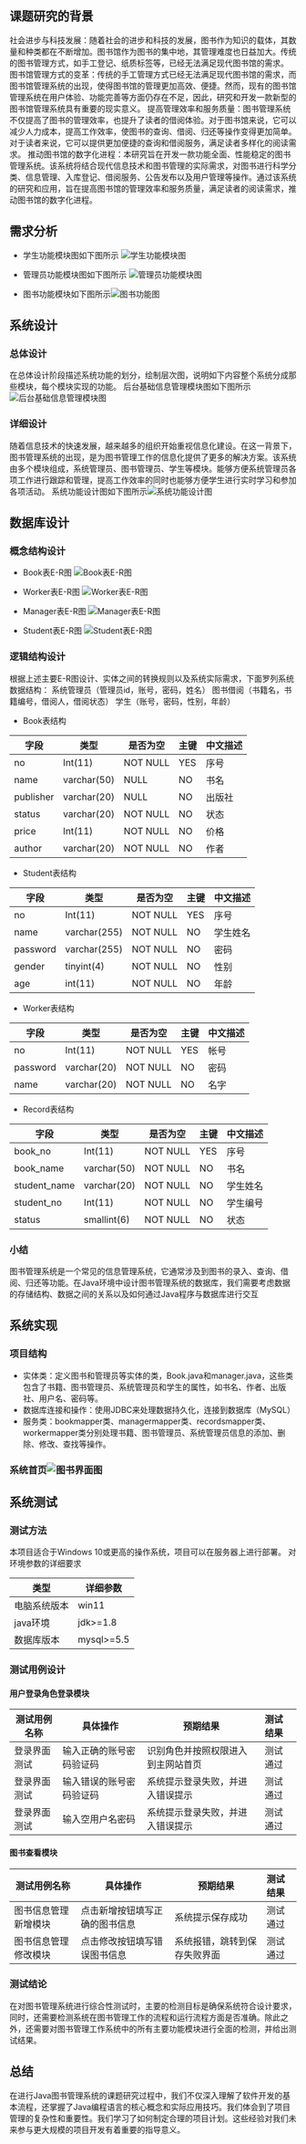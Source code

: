 ## 课题研究的背景
社会进步与科技发展：随着社会的进步和科技的发展，图书作为知识的载体，其数量和种类都在不断增加。图书馆作为图书的集中地，其管理难度也日益加大。传统的图书管理方式，如手工登记、纸质标签等，已经无法满足现代图书馆的需求。
图书馆管理方式的变革：传统的手工管理方式已经无法满足现代图书馆的需求，而图书馆管理系统的出现，使得图书馆的管理更加高效、便捷。然而，现有的图书馆管理系统在用户体验、功能完善等方面仍存在不足，因此，研究和开发一款新型的图书馆管理系统具有重要的现实意义。
提高管理效率和服务质量：图书管理系统不仅提高了图书的管理效率，也提升了读者的借阅体验。对于图书馆来说，它可以减少人力成本，提高工作效率，使图书的查询、借阅、归还等操作变得更加简单。对于读者来说，它可以提供更加便捷的查询和借阅服务，满足读者多样化的阅读需求。
推动图书馆的数字化进程：本研究旨在开发一款功能全面、性能稳定的图书管理系统。该系统将结合现代信息技术和图书管理的实际需求，对图书进行科学分类、信息管理、入库登记、借阅服务、公告发布以及用户管理等操作。通过该系统的研究和应用，旨在提高图书馆的管理效率和服务质量，满足读者的阅读需求，推动图书馆的数字化进程。

## 需求分析
- 学生功能模块图如下图所示
![学生功能模块图](assets/%E5%AD%A6%E7%94%9F%E5%8A%9F%E8%83%BD%E6%A8%A1%E5%9D%97%E5%9B%BE.png)

- 管理员功能模块图如下图所示
![管理员功能模块图](assets/%E7%AE%A1%E7%90%86%E5%91%98%E5%8A%9F%E8%83%BD%E6%A8%A1%E5%9D%97%E5%9B%BE.png)


- 图书功能模块如下图所示![图书功能图](assets/%E5%9B%BE%E4%B9%A6%E5%8A%9F%E8%83%BD%E5%9B%BE.png)


## 系统设计
### 总体设计
在总体设计阶段描述系统功能的划分，绘制层次图，说明如下内容整个系统分成那些模块，每个模块实现的功能。
后台基础信息管理模块图如下图所示![后台基础信息管理模块图](assets/%E5%90%8E%E5%8F%B0%E5%9F%BA%E7%A1%80%E4%BF%A1%E6%81%AF%E7%AE%A1%E7%90%86%E6%A8%A1%E5%9D%97%E5%9B%BE.png)

### 详细设计
随着信息技术的快速发展，越来越多的组织开始重视信息化建设。在这一背景下，图书管理系统的出现，是为图书管理工作的信息化提供了更多的解决方案。该系统由多个模块组成，系统管理员、图书管理员、学生等模块。能够方便系统管理员各项工作进行跟踪和管理，提高工作效率的同时也能够方便学生进行实时学习和参加各项活动。
系统功能设计图如下图所示![系统功能设计图](assets/%E7%B3%BB%E7%BB%9F%E5%8A%9F%E8%83%BD%E8%AE%BE%E8%AE%A1%E5%9B%BE.png)

## 数据库设计
### 概念结构设计
- Book表E-R图
![Book表E-R图](assets/Book%E8%A1%A8E-R%E5%9B%BE.png)

- Worker表E-R图
![Worker表E-R图](assets/Worker%E8%A1%A8E-R%E5%9B%BE.png)

- Manager表E-R图
![Manager表E-R图](assets/Manager%E8%A1%A8E-R%E5%9B%BE.png)

- Student表E-R图
![Student表E-R图](assets/Student%E8%A1%A8E-R%E5%9B%BE.png)

### 逻辑结构设计
根据上述主要E-R图设计、实体之间的转换规则以及系统实际需求，下面罗列系统数据结构：
系统管理员（管理员id，账号，密码，姓名）
图书借阅（书籍名，书籍编号，借阅人，借阅状态）
学生（账号，密码，性别，年龄）
- Book表结构

| 字段      | 类型        | 是否为空 | 主键 | 中文描述 |
|-----------|-------------|----------|:-----|:---------|
| no        | Int(11)     | NOT NULL | YES  | 序号     |
| name      | varchar(50) | NULL     | NO   | 书名     |
| publisher | varchar(20) | NULL     | NO   | 出版社   |
| status    | varchar(20) | NOT NULL | NO   | 状态     |
| price     | Int(11)     | NOT NULL | NO   | 价格     |
| author    | varchar(20) | NOT NULL | NO   | 作者     |

- Student表结构

| 字段     | 类型         | 是否为空 | 主键 | 中文描述 |
|----------|--------------|----------|:-----|:---------|
| no       | Int(11)      | NOT NULL | YES  | 序号     |
| name     | varchar(255) | NOT NULL | NO   | 学生姓名 |
| password | varchar(255) | NOT NULL | NO   | 密码     |
| gender   | tinyint(4)   | NOT NULL | NO   | 性别     |
| age      | int(11)      | NOT NULL | NO   | 年龄     |

- Worker表结构

| 字段     | 类型        | 是否为空  | 主键 | 中文描述 |
|----------|-------------|-----------|:-----|:---------|
| no       | Int(11)     | NOT NULL  | YES  | 帐号     |
| password | varchar(20) | NOT NULL  | NO   | 密码     |
| name     | varchar(20) | NOT NULL  | NO   | 名字     |

- Record表结构

| 字段         | 类型        | 是否为空 | 主键 | 中文描述 |
|--------------|-------------|----------|:-----|:---------|
| book_no      | Int(11)     | NOT NULL | YES  | 序号     |
| book_name    | varchar(50) | NOT NULL | NO   | 书名     |
| student_name | varchar(20) | NOT NULL | NO   | 学生姓名 |
| student_no   | Int(11)     | NOT NULL | NO   | 学生编号 |
| status       | smallint(6) | NOT NULL | NO   | 状态     |

### 小结
图书管理系统是一个常见的信息管理系统，它通常涉及到图书的录入、查询、借阅、归还等功能。在Java环境中设计图书管理系统的数据库，我们需要考虑数据的存储结构、数据之间的关系以及如何通过Java程序与数据库进行交互 

## 系统实现
### 项目结构
- 实体类：定义图书和管理员等实体的类，Book.java和manager.java，这些类包含了书籍、图书管理员、系统管理员和学生的属性，如书名、作者、出版社、用户名、密码等。
- 数据库连接和操作：使用JDBC来处理数据持久化，连接到数据库（MySQL）
- 服务类：bookmapper类、managermapper类、recordsmapper类、workermapper类分别处理书籍、图书管理员、系统管理员信息的添加、删除、修改、查找等操作。

### 系统首页![图书界面图](assets/%E5%9B%BE%E4%B9%A6%E7%95%8C%E9%9D%A2%E5%9B%BE.png)

## 系统测试
### 测试方法
本项目适合于Windows 10或更高的操作系统，项目可以在服务器上进行部署。
对环境参数的详细要求

| 类型         | 详细参数   |
|--------------|------------|
| 电脑系统版本 | win11      |
| java环境     | jdk>=1.8   |
| 数据库版本   | mysql>=5.5 |

### 测试用例设计
#### 用户登录角色登录模块

| 测试用例名称 | 具体操作                     | 预期结果                               | 测试结果 |
|--------------|------------------------------|----------------------------------------|:---------|
| 登录界面测试 | 输入正确的账号密码验证码     | 识别角色并按照权限进入到主网站首页 | 测试通过 |
| 登录界面测试 | 输入错误的账号密码验证码 | 系统提示登录失败，并进入错误提示 | 测试通过 |
| 登录界面测试 | 输入空用户名密码 | 系统提示登录失败，并进入错误提示 | 测试通过 |

#### 图书查看模块

| 测试用例名称         | 具体操作                       | 预期结果                      | 测试结果 |
|----------------------|--------------------------------|-------------------------------|:---------|
| 图书信息管理新增模块 | 点击新增按钮填写正确的图书信息 | 系统提示保存成功              | 测试通过 |
| 图书信息管理修改模块 | 点击修改按钮填写错误图书信息   | 系统报错，跳转到保存失败界面 | 测试通过 |

### 测试结论
在对图书管理系统进行综合性测试时，主要的检测目标是确保系统符合设计要求，同时，还需要检测系统在图书管理工作的流程和运行流程方面是否准确。除此之外，还需要对图书管理工作系统中的所有主要功能模块进行全面的检测，并给出测试结果。

## 总结
在进行Java图书管理系统的课题研究过程中，我们不仅深入理解了软件开发的基本流程，还掌握了Java编程语言的核心概念和实际应用技巧。我们体会到了项目管理的复杂性和重要性。我们学习了如何制定合理的项目计划。这些经验对我们未来参与更大规模的项目开发有着重要的指导意义。